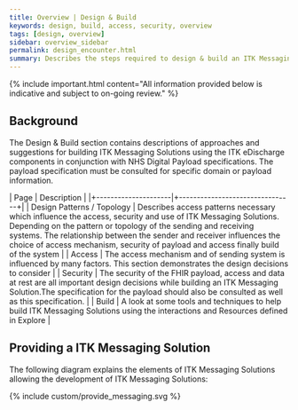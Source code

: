 ```yaml
---
title: Overview | Design & Build 
keywords: design, build, access, security, overview
tags: [design, overview]
sidebar: overview_sidebar
permalink: design_encounter.html
summary: Describes the steps required to design & build an ITK Messaging Solution using the interactions and profiles described in Explore.
---
```


{% include important.html content="All information provided below is indicative and subject to on-going review." %}

## Background ##

The Design & Build section contains descriptions of approaches and suggestions for building ITK Messaging Solutions using the ITK eDischarge components in conjunction with NHS Digital Payload specifications. The payload specification must be consulted for specific domain or payload information.


| Page              |  Description    |
|+---------------------|+--------------------------------+|
| Design Patterns / Topology | Describes access patterns necessary which influence the access, security and use of ITK Messaging Solutions. Depending on the pattern or topology of the sending and receiving systems. The relationship between the sender and receiver influences the choice of access mechanism, security of payload and access finally build of the system |
| Access | The access mechanism and of sending system is influenced by many factors. This section demonstrates the design decisions to consider | 
| Security | The security of the FHIR payload, access and data at rest are all important design decisions while building an ITK Messaging Solution.The specification for the payload should also be consulted as well as this specification. | 
| Build | A look at some tools and techniques to help build ITK Messaging Solutions using the interactions and Resources defined in Explore | 

## Providing a ITK Messaging Solution  ##

The following diagram explains the elements of ITK Messaging Solutions allowing the development of ITK Messaging Solutions:


{% include custom/provide_messaging.svg %}



